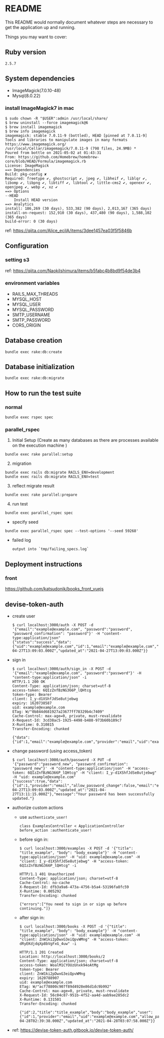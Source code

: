 # README

This README would normally document whatever steps are necessary to get the
application up and running.

Things you may want to cover:

## Ruby version

```
2.5.7
```

## System dependencies

- ImageMagick(7.0.10-48)
- Mysql(8.0.22)

### install ImageMagick7 in mac

```
$ sudo chown -R "$USER":admin /usr/local/share/
$ brew uninstall --force imagemagick@6
$ brew install imagemagick
$ brew info imagemagick
imagemagick: stable 7.0.11-9 (bottled), HEAD [pinned at 7.0.11-9]
Tools and libraries to manipulate images in many formats
https://www.imagemagick.org/
/usr/local/Cellar/imagemagick/7.0.11-9 (798 files, 24.9MB) *
Poured from bottle on 2021-05-02 at 01:43:31
From: https://github.com/Homebrew/homebrew-core/blob/HEAD/Formula/imagemagick.rb
License: ImageMagick
==> Dependencies
Build: pkg-config ✘
Required: freetype ✔, ghostscript ✔, jpeg ✔, libheif ✔, liblqr ✔, libomp ✔, libpng ✔, libtiff ✔, libtool ✔, little-cms2 ✔, openexr ✔, openjpeg ✔, webp ✔, xz ✔
==> Options
--HEAD
    Install HEAD version
==> Analytics
install: 186,269 (30 days), 533,382 (90 days), 2,013,167 (365 days)
install-on-request: 152,910 (30 days), 437,480 (90 days), 1,588,102 (365 days)
build-error: 0 (30 days)
```

ref: https://qiita.com/Alice_ecilA/items/3dee1457ea03f5f5846b

## Configuration

### setting s3

ref: https://qiita.com/NaokiIshimura/items/b5fabc4b8bd9f54de3b4

### environment variables

- RAILS_MAX_THREADS
- MYSQL_HOST
- MYSQL_USER
- MYSQL_PASSWORD
- SMTP_USERNAME
- SMTP_PASSWORD
- CORS_ORIGIN

## Database creation

```
bundle exec rake:db:create
```

## Database initialization

```
bundle exec rake:db:migrate
```

## How to run the test suite

### normal

```
bundle exec rspec spec
```
### parallel_rspec

1. Initial Setup (Create as many databases as there are processes available on the execution machine )

```
bundle exec rake parallel:setup
```

2. migration

```
bundle exec rails db:migrate RAILS_ENV=development
bundle exec rails db:migrate RAILS_ENV=test
```

3. reflect migrate result

```
bundle exec rake parallel:prepare
```

4. run test

```
bundle exec parallel_rspec spec
```

* specify seed

```
bundle exec parallel_rspec spec --test-options '--seed 59268'
```

* failed log
    ```
    output into `tmp/failing_specs.log`
    ```

## Deployment instructions

### front

https://github.com/katsudonik/books_front_vuejs


## devise-token-auth

- create user
    ```
    $ curl localhost:3000/auth -X POST -d '{"email":"example@example.com", "password":"password", "password_confirmation": "password"}' -H "content-type:application/json"
    {"status":"success","data":{"uid":"example@example.com","id":1,"email":"example@example.com","provider":"email","allow_password_change":false,"name":null,"nickname":null,"image":null,"created_at":"2021-04-27T13:09:03.000Z","updated_at":"2021-04-27T13:09:03.000Z"}}
    ```
- sign in
    ```
    $ curl localhost:3000/auth/sign_in -X POST -d '{"email":"example@example.com", "password":"password"}' -H "content-type:application/json" -i
    HTTP/1.1 200 OK
    Content-Type: application/json; charset=utf-8
    access-token: 6QIzZnfBzNG366P_lQHtcg
    token-type: Bearer
    client: I_y-d1XShfJdSe8utjebwg
    expiry: 1620738587
    uid: example@example.com
    ETag: W/"0b844d681927a23677ff78329b4c7409"
    Cache-Control: max-age=0, private, must-revalidate
    X-Request-Id: 3cd38ac5-1925-4498-b488-973b60b189c7
    X-Runtime: 0.310815
    Transfer-Encoding: chunked

    {"data":{"id":1,"email":"example@example.com","provider":"email","uid":"example@example.com","allow_password_change":false,"name":null,"nickname":null,"image":null}}
    ```

- change password (using access_token)
    ```
    $ curl localhost:3000/auth/password -X PUT -d '{"password":"password_new", "password_confirmation": "password_new"}' -H "content-type:application/json" -H "access-token: 6QIzZnfBzNG366P_lQHtcg" -H "client: I_y-d1XShfJdSe8utjebwg" -H "uid: example@example.com"
    {"success":true,"data":{"id":1,"provider":"email","allow_password_change":false,"email":"example@example.com","uid":"example@example.com","name":null,"nickname":null,"image":null,"created_at":"2021-04-27T13:09:03.000Z","updated_at":"2021-04-27T13:11:15.000Z"},"message":"Your password has been successfully updated."}
    ```

- authorize custom actions
    - use `authenticate_user!`
        ```
        class ExamplesController < ApplicationController
        before_action :authenticate_user!
        ```
    - before sign in:
        ```
        $ curl localhost:3000/examples -X POST -d '{"title": "title_example", "body": "body_example"}' -H "content-type:application/json" -H "uid: example@example.com" -H "client: I_y-d1XShfJdSe8utjebwg" -H "access-token: 6QIzZnfBzNG366P_lQHtcg" -i

        HTTP/1.1 401 Unauthorized
        Content-Type: application/json; charset=utf-8
        Cache-Control: no-cache
        X-Request-Id: dfb3a9a6-473a-4756-b5a4-53196fa8fc59
        X-Runtime: 0.005292
        Transfer-Encoding: chunked

        {"errors":["You need to sign in or sign up before continuing."]}
        ```
    - after sign in:
        ```
        $ curl localhost:3000/books -X POST -d '{"title": "title_example", "body": "body_example"}' -H "content-type:application/json" -H "uid: example@example.com" -H "client: ZnW1ki2pDwxG3eiQpvWMng" -H "access-token: dRyEKdjdqXp8bVgFxG_4uw" -i

        HTTP/1.1 201 Created
        Location: http://localhost:3000/books/2
        Content-Type: application/json; charset=utf-8
        access-token: WoalM1CYOUzUnxk94oAtMg
        token-type: Bearer
        client: ZnW1ki2pDwxG3eiQpvWMng
        expiry: 1620788907
        uid: example@example.com
        ETag: W/"acf78800c907f89d4928e86d1dc9b992"
        Cache-Control: max-age=0, private, must-revalidate
        X-Request-Id: 56c04c87-951b-4f52-aa4d-aab9ae285dc2
        X-Runtime: 0.131501
        Transfer-Encoding: chunked

        {"id":2,"title":"title_example","body":"body_example","user":{"id":1,"provider":"email","uid":"example@example.com","allow_password_change":false,"name":null,"nickname":null,"image":null,"email":"example@example.com","created_at":"2021-04-28T02:39:38.000Z","updated_at":"2021-04-28T03:07:58.000Z"}}
        ```

- ref: https://devise-token-auth.gitbook.io/devise-token-auth/

